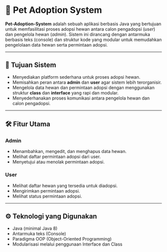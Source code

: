 # 🐾 Pet Adoption System

**Pet-Adoption-System** adalah sebuah aplikasi berbasis Java yang bertujuan untuk memfasilitasi proses adopsi hewan antara calon pengadopsi (*user*) dan pengelola hewan (*admin*). Sistem ini dirancang dengan antarmuka berbasis teks (console) dan struktur kode yang modular untuk memudahkan pengelolaan data hewan serta permintaan adopsi.

---

## 🎯 Tujuan Sistem

- Menyediakan platform sederhana untuk proses adopsi hewan.
- Memisahkan peran antara **admin** dan **user** agar sistem lebih terorganisir.
- Mengelola data hewan dan permintaan adopsi dengan menggunakan struktur **class** dan **interface** yang rapi dan modular.
- Menyederhanakan proses komunikasi antara pengelola hewan dan calon pengadopsi.

---

## 🛠️ Fitur Utama

### Admin
- Menambahkan, mengedit, dan menghapus data hewan.
- Melihat daftar permintaan adopsi dari user.
- Menyetujui atau menolak permintaan adopsi.

### User
- Melihat daftar hewan yang tersedia untuk diadopsi.
- Mengirimkan permintaan adopsi.
- Melihat status permintaan adopsi.

---

## ⚙️ Teknologi yang Digunakan

- Java (minimal Java 8)
- Antarmuka teks (Console)
- Paradigma OOP (Object-Oriented Programming)
- Modularisasi melalui penggunaan Interface dan Class
